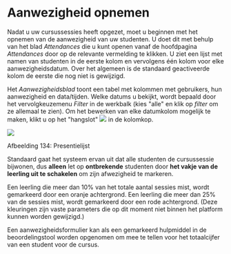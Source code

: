 # Aanwezigheid opnemen

Nadat u uw cursussessies heeft opgezet, moet u beginnen met het opnemen van de aanwezigheid van uw studenten. U doet dit met behulp van het blad _Attendances_ die u kunt openen vanaf de hoofdpagina _Attendances_ door op de relevante vermelding te klikken. U ziet een lijst met namen van studenten in de eerste kolom en vervolgens één kolom voor elke aanwezigheidsdatum. Over het algemeen is de standaard geactiveerde kolom de eerste die nog niet is gewijzigd.

Het _Aanwezigheidsblad_ toont een tabel met kolommen met gebruikers, hun aanwezigheid en data/tijden. Welke datums u bekijkt, wordt bepaald door het vervolgkeuzemenu _Filter_ in de werkbalk \(kies "alle" en klik op _filter_ om ze allemaal te zien\). Om het bewerken van elke datumkolom mogelijk te maken, klikt u op het "hangslot" ![](../../.gitbook/assets/graphics269%20%283%29.png) in de kolomkop.

![](../../.gitbook/assets/images182%20%284%29.png)

Afbeelding 134: Presentielijst

Standaard gaat het systeem ervan uit dat alle studenten de cursussessie bijwonen, dus **alleen** let op **ontbrekende** studenten door **het vakje van de leerling uit te schakelen** om zijn afwezigheid te markeren.

Een leerling die meer dan 10% van het totale aantal sessies mist, wordt gemarkeerd door een oranje achtergrond. Een leerling die meer dan 25% van de sessies mist, wordt gemarkeerd door een rode achtergrond. \(Deze kleuringen zijn vaste parameters die op dit moment niet binnen het platform kunnen worden gewijzigd.\)

Een aanwezigheidsformulier kan als een gemarkeerd hulpmiddel in de beoordelingstool worden opgenomen om mee te tellen voor het totaalcijfer van een student voor de cursus.

